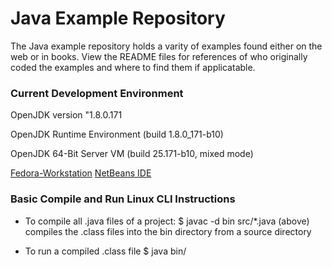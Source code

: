 Java Example Repository
=======================

The Java example repository holds a varity of examples found either on the web or in books. View the README files for references of who originally coded the examples and where to find them if applicatable.

### Current Development Environment

OpenJDK version "1.8.0.171

OpenJDK Runtime Environment (build 1.8.0_171-b10)

OpenJDK 64-Bit Server VM (build 25.171-b10, mixed mode)

[Fedora-Workstation](https://getfedora.org/en/workstation/download/)
[NetBeans IDE](https://netbeans.org/downloads/) 

### Basic Compile and Run Linux CLI Instructions
* To compile all .java files of a project:
$ javac -d bin src/*.java 
(above) compiles the .class files into the bin directory from a source directory

* To run a compiled .class file
$ java bin/<appName>
